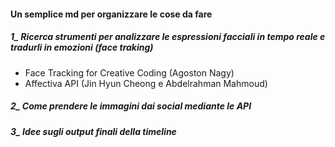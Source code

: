 #### Un semplice md per organizzare le cose da fare     
##### 1_ Ricerca strumenti per analizzare le espressioni facciali in tempo reale e tradurli in emozioni (face traking)    
- Face Tracking for Creative Coding (Agoston Nagy)
- Affectiva API (Jin Hyun Cheong e Abdelrahman Mahmoud)

##### 2_ Come prendere le immagini dai social mediante le API     
##### 3_ Idee sugli output finali della timeline     
